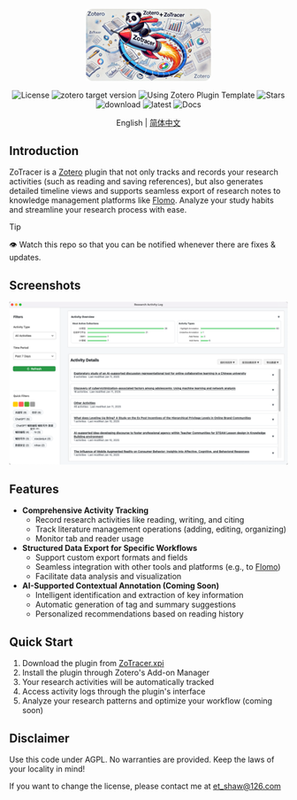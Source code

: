 <p align="center">
    <img src="addon/content/imgs/static_logo.png" width=45%/ alt="">
    <br>
    <div align="center">
        <img src="https://img.shields.io/github/license/etShaw-zh/zotracer?color=2E75B6"  alt="License">
        <img src="https://img.shields.io/badge/Zotero-7-green?style=flat-square&logo=zotero&logoColor=CC2936" alt="zotero target version" />
        <img src="https://img.shields.io/badge/Using-Zotero%20Plugin%20Template-blue?style=flat-square&logo=github" alt="Using Zotero Plugin Template" />
        <img src="https://img.shields.io/github/stars/etShaw-zh/zotracer?color=2E75B6" alt="Stars" />
        <img src="https://img.shields.io/github/downloads/etShaw-zh/zotracer/total?logo=github&color=2E75B6" alt='download' />
        <img src="https://img.shields.io/github/downloads/etShaw-zh/zotracer/latest/total?color=2E75B6" alt='latest' />
        <img src='https://readthedocs.org/projects/zotracer/badge/?version=latest' alt='Docs' />
    </div>
</p>

<p align="center">
    English | <a href="doc/README-zhCN.md">简体中文</a>
</p>

## Introduction

ZoTracer is a [Zotero](https://www.zotero.org/) plugin that not only tracks and records your research activities (such as reading and saving references), but also generates detailed timeline views and supports seamless export of research notes to knowledge management platforms like [Flomo](https://flomoapp.com/). Analyze your study habits and streamline your research process with ease.

> [!tip]
> 👁 Watch this repo so that you can be notified whenever there are fixes & updates.

## Screenshots

<p align="center">
    <img src="doc/imgs/screenshot.png" alt="">
</p>

## Features

- **Comprehensive Activity Tracking**
  - Record research activities like reading, writing, and citing
  - Track literature management operations (adding, editing, organizing)
  - Monitor tab and reader usage
- **Structured Data Export for Specific Workflows**
  - Support custom export formats and fields
  - Seamless integration with other tools and platforms (e.g., to [Flomo](https://flomoapp.com/))
  - Facilitate data analysis and visualization
- **AI-Supported Contextual Annotation (Coming Soon)**
  - Intelligent identification and extraction of key information
  - Automatic generation of tag and summary suggestions
  - Personalized recommendations based on reading history

## Quick Start

1. Download the plugin from [ZoTracer.xpi](https://github.com/etShaw-zh/zotracer/releases)
2. Install the plugin through Zotero's Add-on Manager
3. Your research activities will be automatically tracked
4. Access activity logs through the plugin's interface
5. Analyze your research patterns and optimize your workflow (coming soon)

## Disclaimer

Use this code under AGPL. No warranties are provided. Keep the laws of your locality in mind!

If you want to change the license, please contact me at <et_shaw@126.com>
